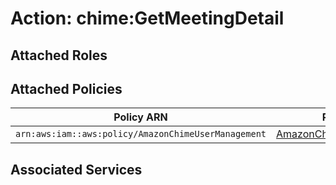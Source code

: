 # Action: chime:GetMeetingDetail

## Attached Roles

## Attached Policies

| Policy ARN | Policy Name |
|------------|-------------|
| `arn:aws:iam::aws:policy/AmazonChimeUserManagement` | [AmazonChimeUserManagement](../policies.md#amazonchimeusermanagement) |

## Associated Services

